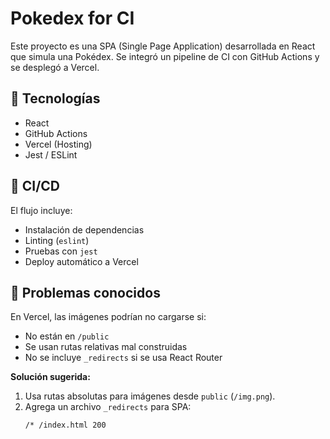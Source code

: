 # Pokedex for CI

Este proyecto es una SPA (Single Page Application) desarrollada en React que simula una Pokédex. Se integró un pipeline de CI con GitHub Actions y se desplegó a Vercel.

## 🔧 Tecnologías

- React
- GitHub Actions
- Vercel (Hosting)
- Jest / ESLint

## 🚀 CI/CD

El flujo incluye:
- Instalación de dependencias
- Linting (`eslint`)
- Pruebas con `jest`
- Deploy automático a Vercel

## 🐛 Problemas conocidos

En Vercel, las imágenes podrían no cargarse si:
- No están en `/public`
- Se usan rutas relativas mal construidas
- No se incluye `_redirects` si se usa React Router

**Solución sugerida:**
1. Usa rutas absolutas para imágenes desde `public` (`/img.png`).
2. Agrega un archivo `_redirects` para SPA:
   ```
   /* /index.html 200
   ```
